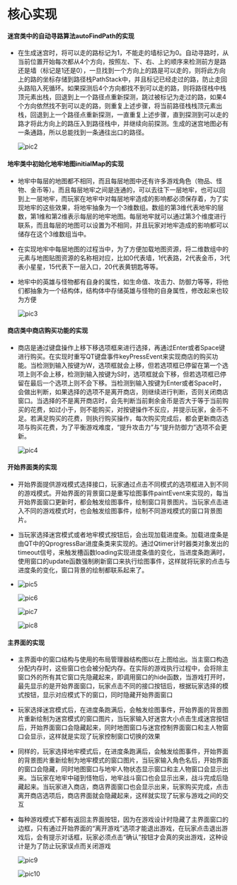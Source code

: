 # 核心实现

#### 迷宫类中的自动寻路算法autoFindPath的实现

- 在生成迷宫时，将可以走的路标记为1，不能走的墙标记为0。自动寻路时，从当前位置开始每次都从4个方向，按照左、下、右、上的顺序来检测前方是路还是墙（标记是1还是0），一旦找到一个方向上的路是可以走的，则将此方向上的路的坐标存储到路径栈PathStack中，并且标记已经走过的路，防止走回头路陷入死循环。如果探测后4个方向都找不到可以走的路，则将路径栈中栈顶元素出栈，回退到上一个路径点重新探测，跳过被标记为走过的路，如果4个方向依然找不到可以走的路，则重复上述步骤，将当前路径栈栈顶元素出栈，回退到上一个路径点重新探测，一直重复上述步骤，直到探测到可以走的路才将此方向上的路压入到路径栈中，并继续向前探测。生成的迷宫地图必有一条通路，所以总能找到一条通往出口的路径。

  ![pic2](./datum/2.jpg)

#### 地牢类中初始化地牢地图initialMap的实现

- 地牢中每层的地图都不相同，而且每层地图中还有许多游戏角色（物品、怪物、金币等）。而且每层地牢之间是连通的，可以去往下一层地牢，也可以回到上一层地牢，而玩家在地牢中对每层地牢造成的影响都必须保存着，为了实现地牢的这些效果，将地牢抽象为一个3维数组。数组的第3维代表地牢的层数，第1维和第2维表示每层的地牢地图。每层地牢就可以通过第3个维度进行联系，而且每层的地图可以设置为不相同，并且玩家对地牢造成的影响都可以储存在这个3维数组当中。

- 在实现地牢中每层地图的过程当中，为了方便加载地图资源，将二维数组中的元素与地图贴图资源的名称相对应，比如0代表墙，1代表路，2代表金币，3代表小星星，15代表下一层入口，20代表黄钥匙等等。

- 地牢中的英雄与怪物都有自身的属性，如生命值、攻击力、防御力等等，将他们都抽象为一个结构体，结构体中存储英雄与怪物的自身属性，修改起来也较为方便

  ![pic3](./datum/3.jpg)

#### 商店类中商店购买功能的实现

- 商店是通过键盘操作上移下移选项框来进行选择，再通过Enter或者Space键进行购买。在实现时重写QT键盘事件keyPressEvent来实现商店的购买功能。当检测到输入按键为W，选项框就会上移，但若选项框已停留在第一个选项上则不会上移，检测到输入按键为S时，选项框就会下移，但若选项框已停留在最后一个选项上则不会下移。当检测到输入按键为Enter或者Space时，会做出判断，如果选择的选项不是离开商店，则继续进行判断，否则关闭商店窗口。当选择的不是离开商店时，会先判断当前剩余金币是否大于等于当前购买的花费，如过小于，则不能购买，对按键操作不反应，并提示玩家，金币不足。若满足购买的花费，则执行购买操作，每次购买完成后，都会更新商店选项与购买花费，为了平衡游戏难度，“提升攻击力”与“提升防御力”选项不会更新。

  ![pic4](./datum/4.jpg)

#### 开始界面类的实现

- 开始界面提供游戏模式选择接口，玩家通过点击不同模式的选项框进入到不同的游戏模式。开始界面的背景窗口是重写绘图事件paintEvent来实现的，每当开始界面窗口更新时，都会触发绘图事件，绘制窗口背景图片。当玩家点击进入不同的游戏模式时，也会触发绘图事件，绘制不同游戏模式的窗口背景图片。

- 当玩家选择迷宫模式或者地牢模式按钮后，会出现加载进度条。加载进度条是由QT中的QprogressBar进度条类来实现的。通过Qtimer计时器类对象发出的timeout信号，来触发槽函数loading实现进度条值的变化，当进度条跑满时，使用窗口的update函数强制刷新窗口来执行绘图事件，这样就将玩家的点击与进度条的变化，窗口背景的绘制都联系起来了。

- ![pic5](./datum/5.jpg)

  ![pic6](./datum/6.jpg)

  ![pic7](./datum/7.jpg)

  ![pic8](./datum/8.jpg)



#### 主界面的实现

- 主界面中的窗口结构与使用的布局管理器结构图以在上图给出。当主窗口构造分配内存时，这些窗口也会被分配内存。在实际的游戏执行过程中，会将除主窗口外的所有其它窗口先隐藏起来，即调用窗口的hide函数，当游戏打开时，最先显示的是开始界面窗口，玩家点击不同的接口按钮后，根据玩家选择的模式按钮，显示对应模式下的窗口，同时隐藏开始界面窗口

- 玩家选择迷宫模式后，在进度条跑满后，会触发绘图事件，开始界面的背景图片重新绘制为迷宫模式的窗口图片，当玩家输入好迷宫大小点击生成迷宫按钮后，开始界面窗口会隐藏起来，同时地图窗口与迷宫控制界面窗口和主人物窗口会显示，这样就是实现了玩家控制窗口切换的效果

- 同样的，玩家选择地牢模式后，在进度条跑满后，会触发绘图事件，开始界面的背景图片重新绘制为地牢模式的窗口图片，当玩家输入角色名后，开始界面的窗口会隐藏，同时地图窗口与地牢人物状态显示窗口和主人物窗口会显示出来。当玩家在地牢中碰到怪物后，地牢战斗窗口也会显示出来，战斗完成后隐藏起来。当玩家进入商店，商店界面窗口也会显示出来，玩家购买完成，点击离开商店选项后，商店界面就会隐藏起来，这样就实现了玩家与游戏之间的交互

- 每种游戏模式下都有返回主界面按钮，因为在游戏设计时隐藏了主界面窗口的边框，只有通过开始界面的“离开游戏”选项才能退出游戏，在玩家点击退出游戏后，会有提示对话框，玩家必须点击“确认”按钮才会真的突出游戏，这种设计是为了防止玩家误点而关闭游戏

  ![pic9](./datum/9.jpg)

  ![pic10](./datum/10.jpg)
